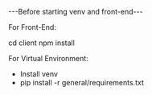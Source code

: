 ---Before starting venv and front-end---

For Front-End:

cd client
npm install

For Virtual Environment:

- Install venv
- pip install -r general/requirements.txt
